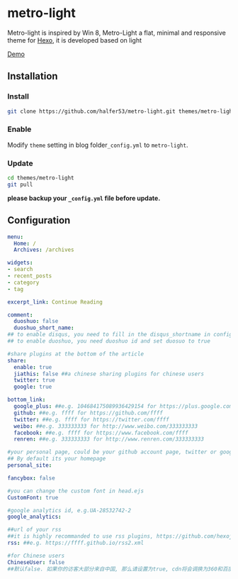 metro-light
===========

Metro-light is inspired by Win 8, Metro-Light a flat, minimal and responsive theme for [Hexo](http://zespia.tw/hexo/), it is developed based on light

[Demo](http://halfer53.github.io)

## Installation

### Install

```bash
git clone https://github.com/halfer53/metro-light.git themes/metro-light
```

### Enable

Modify `theme` setting in blog folder`_config.yml` to `metro-light`.

### Update

```bash
cd themes/metro-light
git pull
```

**please backup your `_config.yml` file before update.**

## Configuration

```yml
menu:
  Home: /
  Archives: /archives

widgets:
- search
- recent_posts
- category
- tag

excerpt_link: Continue Reading

comment:
  duoshuo: false
  duoshuo_short_name: 
## to enable disqus, you need to fill in the disqus_shortname in config.yml
## to enable duoshuo, you need duoshuo id and set duosuo to true

#share plugins at the bottom of the article
share:
  enable: true
  jiathis: false ##a chinese sharing plugins for chinese users
  twitter: true
  google: true

bottom_link:
  google_plus: ##e.g. 104684175089936429154 for https://plus.google.com/u/0/104684175089936429154/posts
  github: ##e.g. ffff for https://github.com/ffff
  twitter: ##e.g. ffff for https://twitter.com/ffff
  weibo: ##e.g. 333333333 for http://www.weibo.com/333333333
  facebook: ##e.g. ffff for https://www.facebook.com/ffff
  renren: ##e.g. 333333333 for http://www.renren.com/333333333

#your personal page, could be your github account page, twitter or google plus personal page
## By default its your homepage
personal_site: 

fancybox: false

#you can change the custom font in head.ejs
CustomFont: true

#google analytics id, e.g.UA-28532742-2
google_analytics: 

##url of your rss
##it is highly recommanded to use rss plugins, https://github.com/hexojs/hexo-generator-feed
rss: ##e.g. https://ffff.github.io/rss2.xml

#for Chinese users
ChineseUser: false
##默认false. 如果你的访客大部分来自中国, 那么请设置为true, cdn将会调换为360和百度公共库, 同时lang和content-language也会被修改
```